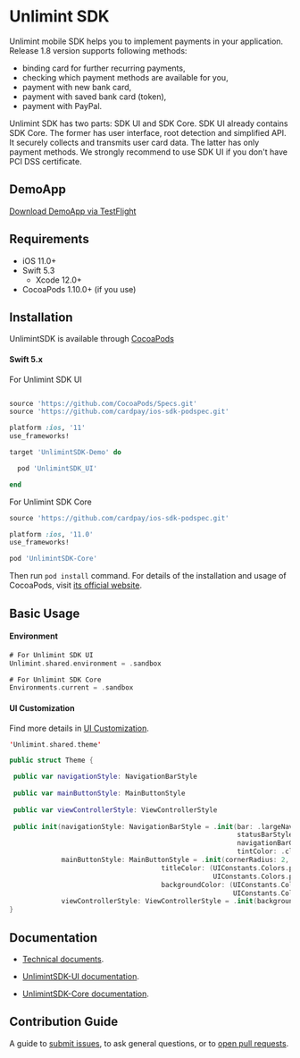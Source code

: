 Unlimint SDK
========

Unlimint mobile SDK helps you to implement payments in your application. Release 1.8 version supports following methods:
- binding card for further recurring payments,
- checking which payment methods are available for you,
- payment with new bank card,
- payment with saved bank card (token),
- payment with PayPal.

Unlimint SDK has two parts: SDK UI and SDK Core.
SDK UI already contains SDK Core. The former has user interface, root detection and simplified API. It securely collects and transmits user card data. The latter has only payment methods.
We strongly recommend to use SDK UI if you don't have PCI DSS certificate.

## DemoApp

[Download DemoApp via TestFlight](https://testflight.apple.com/join/1hfthfjp)

## Requirements

- iOS 11.0+
- Swift 5.3
  - Xcode 12.0+
- CocoaPods 1.10.0+ (if you use)

## Installation

UnlimintSDK is available through [CocoaPods](https://cocoapods.org)

#### Swift 5.x

For Unlimint SDK UI
```ruby

source 'https://github.com/CocoaPods/Specs.git'
source 'https://github.com/cardpay/ios-sdk-podspec.git'

platform :ios, '11'
use_frameworks!

target 'UnlimintSDK-Demo' do

  pod 'UnlimintSDK_UI'

end

```

For Unlimint SDK Core
```ruby
source 'https://github.com/cardpay/ios-sdk-podspec.git'

platform :ios, '11.0'
use_frameworks!

pod 'UnlimintSDK-Core'

```

Then run `pod install` command. For details of the installation and usage of CocoaPods, visit [its official website](https://cocoapods.org).

## Basic Usage

#### Environment

```Swift
# For Unlimint SDK UI
Unlimint.shared.environment = .sandbox

# For Unlimint SDK Core
Environments.current = .sandbox

```

#### UI Customization

Find more details in [UI Customization](https://github.com/cardpay/ios-sdk-demo/wiki/SDK-UI-Customization).

```Swift
'Unlimint.shared.theme'

public struct Theme {

 public var navigationStyle: NavigationBarStyle
 
 public var mainButtonStyle: MainButtonStyle
 
 public var viewControllerStyle: ViewControllerStyle
 
 public init(navigationStyle: NavigationBarStyle = .init(bar: .largeNavBar,
                                                         statusBarStyle: .default,
                                                         navigationBarColor: .transparentDark,
                                                         tintColor: .clear), 
             mainButtonStyle: MainButtonStyle = .init(cornerRadius: 2,
                                      titleColor: (UIConstants.Colors.primaryBlack,
                                                   UIConstants.Colors.primaryGray),
                                      backgroundColor: (UIConstants.Colors.primaryGreen,
                                                        UIConstants.Colors.primaryWhite)),
             viewControllerStyle: ViewControllerStyle = .init(backgroundColor: .white))
}
```

## Documentation

- [Technical documents](https://github.com/cardpay/ios-sdk-demo/wiki).

- [UnlimintSDK-UI documentation](<./Code Documentation/UnlimintSDK-UI/Home.md>).
- [UnlimintSDK-Core documentation](<./Code Documentation/UnlimintSDK-Core/Home.md>).

## Contribution Guide

A guide to [submit issues](https://github.com/cardpay/ios-sdk-demo/issues), to ask general questions, or to [open pull requests](https://github.com/cardpay/ios-sdk-demo/pulls).
